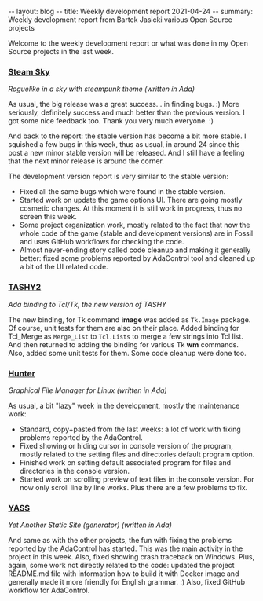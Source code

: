 -- layout: blog
-- title: Weekly development report 2021-04-24
-- summary: Weekly development report from Bartek Jasicki various Open Source projects

Welcome to the weekly development report or what was done in my Open Source
projects in the last week.

### [Steam Sky](https://www.laeran.pl/repositories/steamsky)

*Roguelike in a sky with steampunk theme (written in Ada)*

As usual, the big release was a great success... in finding bugs. :)
More seriously, definitely success and much better than the previous version.
I got some nice feedback too. Thank you very much everyone. :)

And back to the report: the stable version has become a bit more stable. I
squished a few bugs in this week, thus as usual, in around 24 since this post
a new minor stable version will be released. And I still have a feeling that
the next minor release is around the corner.

The development version report is very similar to the stable version:

* Fixed all the same bugs which were found in the stable version.
* Started work on update the game options UI. There are going mostly cosmetic
  changes. At this moment it is still work in progress, thus no screen this week.
* Some project organization work, mostly related to the fact that now the
  whole code of the game (stable and development versions) are in Fossil and
  uses GitHub workflows for checking the code.
* Almost never-ending story called code cleanup and making it generally
  better: fixed some problems reported by AdaControl tool and cleaned up a bit
  of the UI related code.

### [TASHY2](https://www.laeran.pl/repositories/tashy2)

*Ada binding to Tcl/Tk, the new version of TASHY*

The new binding, for Tk command **image** was added as `Tk.Image` package. Of
course, unit tests for them are also on their place. Added binding for
Tcl_Merge as `Merge_List` to `Tcl.Lists` to merge a few strings into Tcl
list. And then returned to adding the binding for various Tk **wm** commands.
Also, added some unit tests for them. Some code cleanup were done too.

### [Hunter](https://www.laeran.pl/repositories/hunter)

*Graphical File Manager for Linux (written in Ada)*

As usual, a bit "lazy" week in the development, mostly the maintenance work:

* Standard, copy+pasted from the last weeks: a lot of work with fixing problems
  reported by the AdaControl.
* Fixed showing or hiding cursor in console version of the program, mostly
  related to the setting files and directories default program option.
* Finished work on setting default associated program for files and directories
  in the console version.
* Started work on scrolling preview of text files in the console version. For
  now only scroll line by line works. Plus there are a few problems to fix.

### [YASS](https://www.laeran.pl/repositories/yass)

*Yet Another Static Site (generator) (written in Ada)*

And same as with the other projects, the fun with fixing the problems reported
by the AdaControl has started. This was the main activity in the project in
this week. Also, fixed showing crash traceback on Windows. Plus, again, some
work not directly related to the code: updated the project README.md file with
information how to build it with Docker image and generally made it more
friendly for English grammar. :) Also, fixed GitHub workflow for AdaControl.
